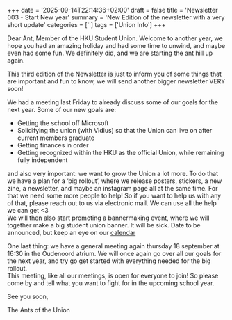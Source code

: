 +++
date = '2025-09-14T22:14:36+02:00'
draft = false
title = 'Newsletter 003 - Start New year'
summary = 'New Edition of the newsletter with a very short update'
categories = ['']
tags = ['Union Info']
+++

Dear Ant, Member of the HKU Student Union. Welcome to another year, we hope you had an amazing holiday and had some time to unwind, and maybe even had some fun. We definitely did, and we are starting the ant hill up again.

This third edition of the Newsletter is just to inform you of some things that are important and fun to know, we will send another bigger newsletter VERY soon!

We had a meeting last Friday to already discuss some of our goals for the next year. Some of our new goals are:

- Getting the school off Microsoft
- Solidifying the union (with Vidius) so that the Union can live on after current members graduate
- Getting finances in order
- Getting recognized within the HKU as the official Union, while remaining fully independent

and also very important: we want to grow the Union a lot more. To do that we have a plan for a ‘big rollout’, where we release posters, stickers, a new zine, a newsletter, and maybe an instagram page all at the same time. For that we need some more people to help! So if you want to help us with any of that, please reach out to us via electronic mail. We can use all the help we can get <3  
We will then also start promoting a bannermaking event, where we will together make a big student union banner. It will be sick. Date to be announced, but keep an eye on our [calendar](https://hkustudentunion.nl/calendar/)

One last thing: we have a general meeting again thursday 18 september at 16:30 in the Oudenoord atrium. We will once again go over all our goals for the next year, and try go get started with everything needed for the big rollout.  
This meeting, like all our meetings, is open for everyone to join! So please come by and tell what you want to fight for in the upcoming school year.

See you soon,

The Ants of the Union
